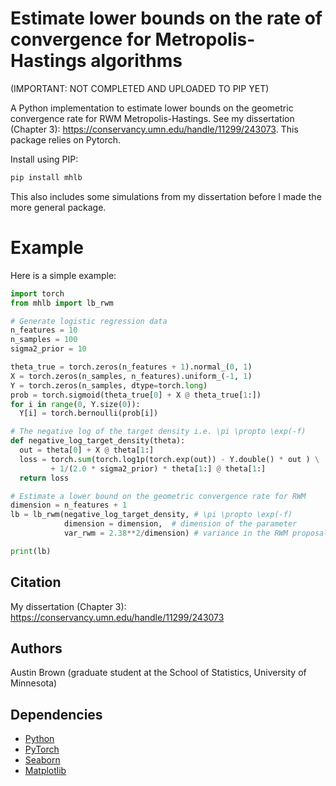 # Estimate lower bounds on the rate of convergence for Metropolis-Hastings algorithms
(IMPORTANT: NOT COMPLETED AND UPLOADED TO PIP YET)

A Python implementation to estimate lower bounds on the geometric convergence rate for RWM Metropolis-Hastings. See my dissertation (Chapter 3):
https://conservancy.umn.edu/handle/11299/243073. This package relies on Pytorch. 

Install using PIP:

```bash
pip install mhlb
```

This also includes some simulations from my dissertation before I made the more general package. 

# Example

Here is a simple example:

```python
import torch
from mhlb import lb_rwm

# Generate logistic regression data
n_features = 10
n_samples = 100
sigma2_prior = 10

theta_true = torch.zeros(n_features + 1).normal_(0, 1)
X = torch.zeros(n_samples, n_features).uniform_(-1, 1)  
Y = torch.zeros(n_samples, dtype=torch.long)
prob = torch.sigmoid(theta_true[0] + X @ theta_true[1:])
for i in range(0, Y.size(0)):
  Y[i] = torch.bernoulli(prob[i])

# The negative log of the target density i.e. \pi \propto \exp(-f)
def negative_log_target_density(theta):
  out = theta[0] + X @ theta[1:]
  loss = torch.sum(torch.log1p(torch.exp(out)) - Y.double() * out ) \
         + 1/(2.0 * sigma2_prior) * theta[1:] @ theta[1:]
  return loss

# Estimate a lower bound on the geometric convergence rate for RWM
dimension = n_features + 1 
lb = lb_rwm(negative_log_target_density, # \pi \propto \exp(-f)
            dimension = dimension,  # dimension of the parameter
            var_rwm = 2.38**2/dimension) # variance in the RWM proposal

print(lb)
```

## Citation

My dissertation (Chapter 3):
https://conservancy.umn.edu/handle/11299/243073

## Authors

Austin Brown (graduate student at the School of Statistics, University of Minnesota)

## Dependencies

* [Python](https://www.python.org)
* [PyTorch](http://pytorch.org/)
* [Seaborn](https://seaborn.pydata.org)
* [Matplotlib]([https://seaborn.pydata.org](https://matplotlib.org))
